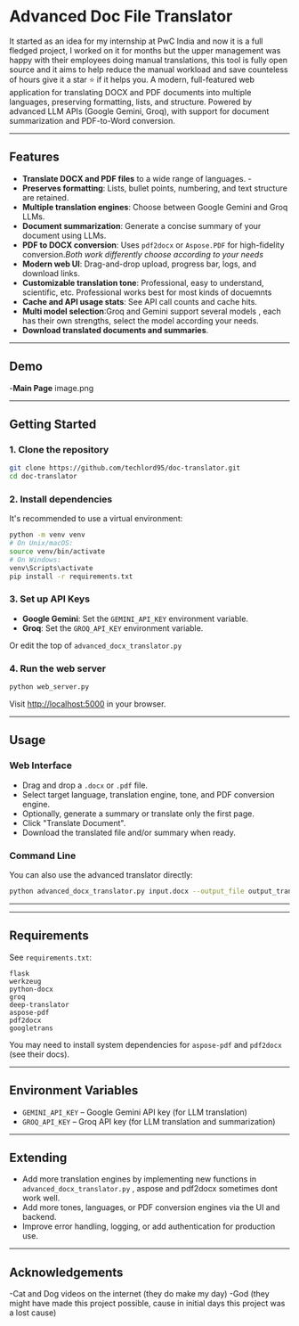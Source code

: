 # Advanced Doc File Translator

It started as an idea for my internship at PwC India and now it is a full fledged project, I worked on it for months but the upper management was happy with their employees doing manual translations, this tool is fully open source and it aims to help reduce the manual workload and save counteless of hours give it a star ⭐ if it helps you.
A modern, full-featured web application for translating DOCX and PDF documents into multiple languages, preserving formatting, lists, and structure. Powered by advanced LLM APIs (Google Gemini, Groq), with support for document summarization and PDF-to-Word conversion.

---

## Features

- **Translate DOCX and PDF files** to a wide range of languages. -
- **Preserves formatting**: Lists, bullet points, numbering, and text structure are retained.
- **Multiple translation engines**: Choose between Google Gemini and Groq LLMs.
- **Document summarization**: Generate a concise summary of your document using LLMs.
- **PDF to DOCX conversion**: Uses `pdf2docx` or `Aspose.PDF` for high-fidelity conversion.*Both work differently choose according to your needs*
- **Modern web UI**: Drag-and-drop upload, progress bar, logs, and download links.
- **Customizable translation tone**: Professional, easy to understand, scientific, etc. Professional works best for most kinds of docuemnts
- **Cache and API usage stats**: See API call counts and cache hits.
- **Multi model selection**:Groq and Gemini support several models , each has their own strengths, select the model according your needs.
- **Download translated documents and summaries**.

---

## Demo

<!-- ![screenshot or gif here, if available] -->
-**Main Page**
image.png


---

## Getting Started

### 1. Clone the repository

```bash
git clone https://github.com/techlord95/doc-translator.git
cd doc-translator
```

### 2. Install dependencies

It's recommended to use a virtual environment:

```bash
python -m venv venv
# On Unix/macOS:
source venv/bin/activate
# On Windows:
venv\Scripts\activate
pip install -r requirements.txt
```

### 3. Set up API Keys

- **Google Gemini**: Set the `GEMINI_API_KEY` environment variable.
- **Groq**: Set the `GROQ_API_KEY` environment variable.



Or edit the top of `advanced_docx_translator.py`

### 4. Run the web server

```bash
python web_server.py
```

Visit [http://localhost:5000](http://localhost:5000) in your browser.

---

## Usage


### Web Interface

- Drag and drop a `.docx` or `.pdf` file.
- Select target language, translation engine, tone, and PDF conversion engine.
- Optionally, generate a summary or translate only the first page.
- Click "Translate Document".
- Download the translated file and/or summary when ready.

### Command Line

You can also use the advanced translator directly:

```bash
python advanced_docx_translator.py input.docx --output_file output_translated.docx --target_language fr --engine gemini
```

---



---

## Requirements

See `requirements.txt`:

```
flask
werkzeug
python-docx
groq
deep-translator
aspose-pdf
pdf2docx
googletrans
```

You may need to install system dependencies for `aspose-pdf` and `pdf2docx` (see their docs).

---

## Environment Variables

- `GEMINI_API_KEY` – Google Gemini API key (for LLM translation)
- `GROQ_API_KEY` – Groq API key (for LLM translation and summarization)

---

## Extending

- Add more translation engines by implementing new functions in `advanced_docx_translator.py` , aspose and pdf2docx sometimes dont work well.
- Add more tones, languages, or PDF conversion engines via the UI and backend.
- Improve error handling, logging, or add authentication for production use.

---



## Acknowledgements
-Cat and Dog videos on the internet (they do make my day)
-God (they might have made this project possible, cause in initial days this project was a lost cause)